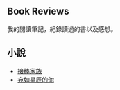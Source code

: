 ## Book Reviews

我的閱讀筆記，紀錄讀過的書以及感想。

## 小說
- [接棒家族](https://github.com/a179346/book-reviews/blob/main/%E5%B0%8F%E8%AA%AA/%E6%8E%A5%E6%A3%92%E5%AE%B6%E6%97%8F.md)
- [宛如星辰的你](https://github.com/a179346/book-reviews/blob/main/%E5%B0%8F%E8%AA%AA/%E5%AE%9B%E5%A6%82%E6%98%9F%E8%BE%B0%E7%9A%84%E4%BD%A0.md)